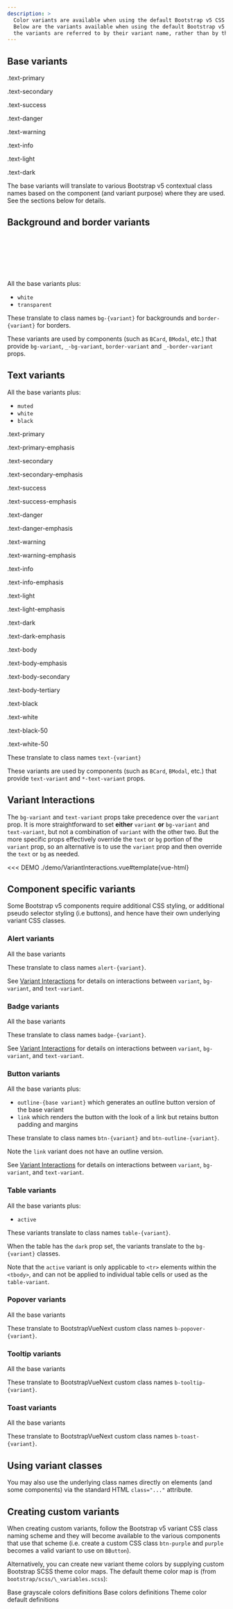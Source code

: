 ```yaml
---
description: >
  Color variants are available when using the default Bootstrap v5 CSS and their mappings to CSS classes.
  Below are the variants available when using the default Bootstrap v5 CSS. When using BootstrapVueNext components,
  the variants are referred to by their variant name, rather than by the underlying CSS classname.
---
```


## Base variants

<BCard class="bg-body-tertiary">

<p class="text-primary">.text-primary</p>
<p class="text-secondary">.text-secondary</p>
<p class="text-success">.text-success</p>
<p class="text-danger">.text-danger</p>
<p class="text-warning bg-dark">.text-warning</p>
<p class="text-info bg-dark">.text-info</p>
<p class="text-light bg-dark">.text-light</p>
<p class="text-dark bg-white">.text-dark</p>

</BCard>

The base variants will translate to various Bootstrap v5 contextual class names based on the component (and variant purpose) where they are used. See the sections below for details.

## Background and border variants

<BCard class="bg-body-tertiary">

  <div class="gap-2">
    <span class="border border-primary" />
    <span class="border border-primary-subtle" />
    <span class="border border-secondary" />
    <span class="border border-secondary-subtle" />
    <span class="border border-success" />
    <span class="border border-success-subtle" />
    <span class="border border-danger" />
    <span class="border border-danger-subtle" />
    <span class="border border-warning" />
    <span class="border border-warning-subtle" />
    <span class="border border-info" />
    <span class="border border-info-subtle" />
    <span class="border border-light" />
    <span class="border border-light-subtle" />
    <span class="border border-dark" />
    <span class="border border-dark-subtle" />
    <span class="border border-black" />
    <span class="border border-white" />
  </div>

</BCard>

All the base variants plus:

- `white`
- `transparent`

These translate to class names `bg-{variant}` for backgrounds and `border-{variant}` for borders.

These variants are used by components (such as `BCard`, `BModal`, etc.) that provide `bg-variant`, `_-bg-variant`, `border-variant` and `_-border-variant` props.

## Text variants

All the base variants plus:

- `muted`
- `white`
- `black`

<BCard class="bg-body-tertiary">

<p class="text-primary">.text-primary</p>
<p class="text-primary-emphasis">.text-primary-emphasis</p>
<p class="text-secondary">.text-secondary</p>
<p class="text-secondary-emphasis">.text-secondary-emphasis</p>
<p class="text-success">.text-success</p>
<p class="text-success-emphasis">.text-success-emphasis</p>
<p class="text-danger">.text-danger</p>
<p class="text-danger-emphasis">.text-danger-emphasis</p>
<p class="text-warning bg-dark">.text-warning</p>
<p class="text-warning-emphasis">.text-warning-emphasis</p>
<p class="text-info bg-dark">.text-info</p>
<p class="text-info-emphasis">.text-info-emphasis</p>
<p class="text-light bg-dark">.text-light</p>
<p class="text-light-emphasis">.text-light-emphasis</p>
<p class="text-dark bg-white">.text-dark</p>
<p class="text-dark-emphasis">.text-dark-emphasis</p>

<p class="text-body">.text-body</p>
<p class="text-body-emphasis">.text-body-emphasis</p>
<p class="text-body-secondary">.text-body-secondary</p>
<p class="text-body-tertiary">.text-body-tertiary</p>

<p class="text-black bg-white">.text-black</p>
<p class="text-white bg-dark">.text-white</p>
<p class="text-black-50 bg-white">.text-black-50</p>
<p class="text-white-50 bg-dark">.text-white-50</p>

</BCard>

These translate to class names `text-{variant}`

These variants are used by components (such as `BCard`, `BModal`, etc.) that provide `text-variant` and `*-text-variant` props.

## Variant Interactions

The `bg-variant` and `text-variant` props take precedence over the `variant` prop. It is more
straightforward to set **either** `variant` **or** `bg-variant` and `text-variant`, but not a
combination of `variant` with the other two. But the more specific props effectively override
the `text` or `bg` portion of the `variant` prop, so an alternative is to use the `variant`
prop and then override the `text` or `bg` as needed.

<<< DEMO ./demo/VariantInteractions.vue#template{vue-html}

## Component specific variants

Some Bootstrap v5 components require additional CSS styling, or additional pseudo selector styling (i.e buttons), and hence have their own underlying variant CSS classes.

### Alert variants

All the base variants

These translate to class names `alert-{variant}`.

See [Variant Interactions](#variant-interactions) for details on interactions between `variant`, `bg-variant`, and `text-variant`.

### Badge variants

All the base variants

These translate to class names `badge-{variant}`.

See [Variant Interactions](#variant-interactions) for details on interactions between `variant`, `bg-variant`, and `text-variant`.

### Button variants

All the base variants plus:

- `outline-{base variant}` which generates an outline button version of the base variant
- `link` which renders the button with the look of a link but retains button padding and margins

These translate to class names `btn-{variant}` and `btn-outline-{variant}`.

Note the `link` variant does not have an outline version.

See [Variant Interactions](#variant-interactions) for details on interactions between `variant`, `bg-variant`, and `text-variant`.

### Table variants

All the base variants plus:

- `active`

These variants translate to class names `table-{variant}`.

When the table has the `dark` prop set, the variants translate to the `bg-{variant}` classes.

Note that the `active` variant is only applicable to `<tr>` elements within the `<tbody>`, and can not be applied to individual table cells or used as the `table-variant`.

### Popover variants

All the base variants

These translate to BootstrapVueNext custom class names `b-popover-{variant}`.

### Tooltip variants

All the base variants

These translate to BootstrapVueNext custom class names `b-tooltip-{variant}`.

### Toast variants

All the base variants

These translate to BootstrapVueNext custom class names `b-toast-{variant}`.

## Using variant classes

You may also use the underlying class names directly on elements (and some components) via the standard HTML `class="..."` attribute.

## Creating custom variants

When creating custom variants, follow the Bootstrap v5 variant CSS class naming scheme and they will become available to the various components that use that scheme (i.e. create a custom CSS class `btn-purple` and `purple` becomes a valid variant to use on `BButton`).

Alternatively, you can create new variant theme colors by supplying custom Bootstrap SCSS theme color maps. The default theme color map is (from `bootstrap/scss/\_variables.scss`):

<HighlightCard>
  Base grayscale colors definitions
  <template #html>

```scss
$white: #fff;
$gray-100: #f8f9fa;
$gray-200: #e9ecef;
$gray-300: #dee2e6;
$gray-400: #ced4da;
$gray-500: #adb5bd;
$gray-600: #6c757d;
$gray-700: #495057;
$gray-800: #343a40;
$gray-900: #212529;
$black: #000;
```

  </template>
</HighlightCard>

<HighlightCard>
  Base colors definitions
  <template #html>

```scss
$blue: #0d6efd;
$indigo: #6610f2;
$purple: #6f42c1;
$pink: #d63384;
$red: #dc3545;
$orange: #fd7e14;
$yellow: #ffc107;
$green: #198754;
$teal: #20c997;
$cyan: #0dcaf0;
```

  </template>
</HighlightCard>

<HighlightCard>
  Theme color default definitions
  <template #html>

```scss
$primary: $blue;
$secondary: $gray-600;
$success: $green;
$info: $cyan;
$warning: $yellow;
$danger: $red;
$light: $gray-100;
$dark: $gray-900;
```

  </template>
</HighlightCard>

<style lang="scss">
.bg-body-tertiary [class^="border"] {
  display: inline-block;
  width: 5rem;
  height: 5rem;
  margin: .25rem;
}
</style>
